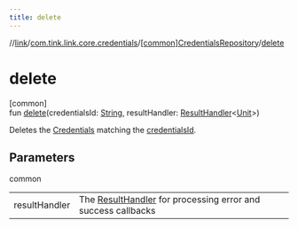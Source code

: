 ```yaml
---
title: delete
---
```

//[link](../../../index.html)/[com.tink.link.core.credentials](../index.html)/[[common]CredentialsRepository](index.html)/[delete](delete.html)



# delete



[common]\
fun [delete](delete.html)(credentialsId: [String](https://kotlinlang.org/api/latest/jvm/stdlib/kotlin/-string/index.html), resultHandler: [ResultHandler](../../com.tink.service.handler/[common]-result-handler/index.html)&lt;[Unit](https://kotlinlang.org/api/latest/jvm/stdlib/kotlin/-unit/index.html)&gt;)



Deletes the [Credentials](../../com.tink.model.credentials/[common]-credentials/index.html) matching the [credentialsId](delete.html).



## Parameters


common

| | |
|---|---|
| resultHandler | The [ResultHandler](../../com.tink.service.handler/[common]-result-handler/index.html) for processing error and success callbacks |





